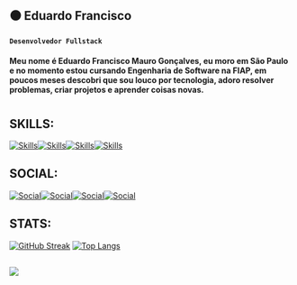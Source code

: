 ## ⚫ Eduardo Francisco  
**`Desenvolvedor Fullstack`**   
#### Meu nome é Eduardo Francisco Mauro Gonçalves, eu moro em São Paulo e no momento estou cursando Engenharia de Software na FIAP, em poucos meses descobri que sou louco por tecnologia, adoro resolver problemas, criar projetos e aprender coisas novas. 
#
## SKILLS:

[![Skills](https://img.shields.io/badge/Python-3776AB?style=for-the-badge&logo=python&logoColor=white)]()[![Skills](https://img.shields.io/badge/JavaScript-323330?style=for-the-badge&logo=javascript&logoColor=F7DF1)]()[![Skills](https://img.shields.io/badge/HTML5-E34F26?style=for-the-badge&logo=html5&logoColor=white)]()[![Skills](https://img.shields.io/badge/CSS3-1572B6?style=for-the-badge&logo=css3&logoColor=white)]()

## SOCIAL:

[![Social](https://img.shields.io/badge/LinkedIn-0077B5?style=for-the-badge&logo=linkedin&logoColor=white)](https://www.linkedin.com/in/eduardo-francisco-b78139356/)[![Social](https://img.shields.io/badge/Instagram-E4405F?style=for-the-badge&logo=instagram&logoColor=white)](https://www.instagram.com/duduxzzin/)[![Social](https://img.shields.io/badge/WhatsApp-25D366?style=for-the-badge&logo=whatsapp&logoColor=white)](https://web.whatsapp.com)[![Social](https://img.shields.io/badge/Gmail-D14836?style=for-the-badge&logo=gmail&logoColor=white)](https://mail.google.com/mail/u)

## STATS:
[![GitHub Streak](http://github-readme-streak-stats.herokuapp.com?user=duduxzzin&theme=dark&background=000000)](https://git.io/streak-stats)
[![Top Langs](https://github-readme-stats.vercel.app/api/top-langs/?username=duduxzzin&layout=compact&theme=vision-friendly-dark)](https://github.com/anuraghazra/github-readme-stats)
##
![](https://media1.giphy.com/media/v1.Y2lkPTc5MGI3NjExM2t4MzZteG5wb2RmN3phcDNsZHEzdmUwY2hpeHd2cDZkMXJhNW84cSZlcD12MV9pbnRlcm5hbF9naWZfYnlfaWQmY3Q9Zw/xULW8MKABdDxtEj8k0/giphy.gif)
